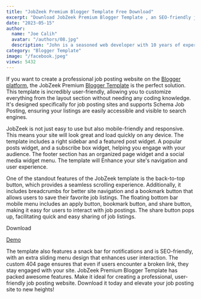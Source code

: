```yaml
---
title: "JobZeek Premium Blogger Template Free Download"
excerpt: "Download JobZeek Premium Blogger Template , an SEO-friendly job posting website theme. Easy to customize & mobile-friendly packed features!"
date: "2023-05-15"
author:
  name: "Joe Calih"
  avatar: "/authors/08.jpg"
  description: "John is a seasoned web developer with 10 years of experience in React and Next.js."
category: "Blogger Template"
image: "/facebook.jpeg"
views: 5432
---
```



If you want to create a professional job posting website on the [Blogger platform](http://blogger.com), the JobZeek Premium [Blogger Template](/category/blogger) is the perfect solution. This template is incredibly user-friendly, allowing you to customize everything from the layout section without needing any coding knowledge. It's designed specifically for job posting sites and supports Schema Job Posting, ensuring your listings are easily accessible and visible to search engines.

JobZeek is not just easy to use but also mobile-friendly and responsive. This means your site will look great and load quickly on any device. The template includes a right sidebar and a featured post widget. A popular posts widget, and a subscribe box widget, helping you engage with your audience. The footer section has an organized page widget and a social media widget menu. The template will Enhance your site's navigation and user experience.

One of the standout features of the JobZeek template is the back-to-top button, which provides a seamless scrolling experience. Additionally, it includes breadcrumbs for better site navigation and a bookmark button that allows users to save their favorite job listings. The floating bottom bar mobile menu includes an apply button, bookmark button, and share button, making it easy for users to interact with job postings. The share button pops up, facilitating quick and easy sharing of job listings.

Download

[Demo](https://jobzeek.gilatemax.com/)

The template also features a snack bar for notifications and is SEO-friendly, with an extra sliding menu design that enhances user interaction. The custom 404 page ensures that even if users encounter a broken link, they stay engaged with your site. JobZeek Premium Blogger Template has packed awesome features. Make it ideal for creating a professional, user-friendly job posting website. Download it today and elevate your job posting site to new heights!
